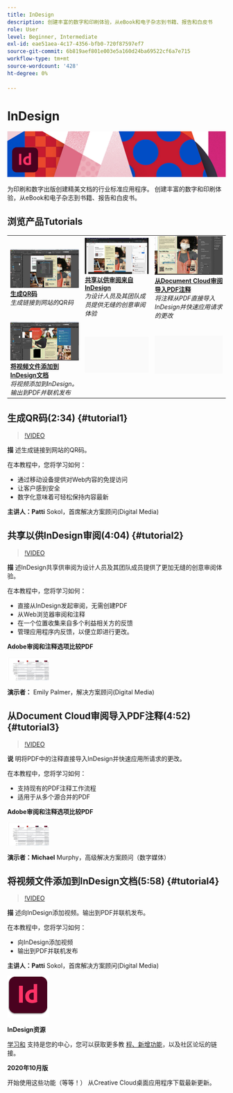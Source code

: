 ```yaml
---
title: InDesign
description: 创建丰富的数字和印刷体验，从eBook和电子杂志到书籍、报告和白皮书
role: User
level: Beginner, Intermediate
exl-id: eae51aea-4c17-4356-bfb0-720f87597ef7
source-git-commit: 6b819aef801e003e5a160d24ba69522cf6a7e715
workflow-type: tm+mt
source-wordcount: '428'
ht-degree: 0%

---
```


# InDesign

![教程英雄图像](../assets/InDesign.jpg)

为印刷和数字出版创建精美文档的行业标准应用程序。 创建丰富的数字和印刷体验，从eBook和电子杂志到书籍、报告和白皮书。

## 浏览产品Tutorials

<table style="table-layout:fixed">
<tr>
 <td>
    <a href="indesign.md#tutorial1">
        <img alt="生成QR码" src="../assets/InDesign_qrCodes_sokol_thumbnail.jpg" />
    </a>
    <div>
    <a href="indesign.md#tutorial1"><strong>生成QR码</strong></a>
    </div>
    <em>生成链接到网站的QR码</em>
    <br>
  </td>
  <td>
   <a href="indesign.md#tutorial2">
      <img alt="共享以供审阅来自InDesign" src="../assets/indesign_shareforreview_palmer_thumbnail.jpg" />
   </a>
    <div>
   <a href="indesign.md#tutorial2"><strong>共享以供审阅来自InDesign</strong></a>
    </div>
    <em>为设计人员及其团队成员提供无缝的创意审阅体验</em>
    <br>
  </td>
  <td>
    <a href="indesign.md#tutorial3">
        <img alt="从文档导入PDF注释 
Cloud Review" src="../assets/indesign_pdfcomments_murphy_thumbnail.jpg" />
    </a>
    <div>
    <a href="indesign.md#tutorial3"><strong>从Document Cloud审阅导入PDF注释</strong></a>
    </div>
    <em>将注释从PDF直接导入InDesign并快速应用请求的更改</em>
    <br>
  </td>
</tr>
<tr>
<td>
   <a href="indesign.md#tutorial4">
      <img alt="将视频文件添加到InDesign文档" src="../assets/indesign_video_sokol_thumbnail.jpg" />
   </a>
    <div>
   <a href="indesign.md#tutorial4"><strong>将视频文件添加到InDesign文档</strong></a>
    </div>
    <em>将视频添加到InDesign。输出到PDF并联机发布</em>
    <br>
  </td>
 <td>
    <img alt="间隔符" src="../assets/Gray_thumbnail.png" />
    <div>
    <br>
 </td>
 <td>
    <img alt="间隔符" src="../assets/Gray_thumbnail.png" />
    <div>
    <br>
 </td>
</tr>
</table>

## 生成QR码(2:34) {#tutorial1}

>[!VIDEO](https://video.tv.adobe.com/v/326818?hidetitle=true)

**描**
述生成链接到网站的QR码。

在本教程中，您将学习如何：
* 通过移动设备提供对Web内容的免提访问
* 让客户感到安全
* 数字化意味着可轻松保持内容最新

**主讲人：Patti**
Sokol，首席解决方案顾问(Digital Media)

## 共享以供InDesign审阅(4:04) {#tutorial2}

>[!VIDEO](https://video.tv.adobe.com/v/326824?hidetitle=true)

**描**
述InDesign共享供审阅为设计人员及其团队成员提供了更加无缝的创意审阅体验。

在本教程中，您将学习如何：
* 直接从InDesign发起审阅，无需创建PDF
* 从Web浏览器审阅和注释
* 在一个位置收集来自多个利益相关方的反馈
* 管理应用程序内反馈，以便立即进行更改。

**Adobe审阅和注释选项比较PDF**

[![比较图像](../assets/ComparisonPDF_thumbnail_96.png)](../assets/Adobe_Review_and_Comment_Comparisons.pdf)

**演示者：**
Emily Palmer，解决方案顾问(Digital Media)

## 从Document Cloud审阅导入PDF注释(4:52) {#tutorial3}

>[!VIDEO](https://video.tv.adobe.com/v/326959?hidetitle=true)

**说**
明将PDF中的注释直接导入InDesign并快速应用所请求的更改。

在本教程中，您将学习如何：
* 支持现有的PDF注释工作流程
* 适用于从多个源合并的PDF

**Adobe审阅和注释选项比较PDF**

[![比较图像](../assets/ComparisonPDF_thumbnail_96.png)](../assets/Adobe_Review_and_Comment_Comparisons.pdf)

**演示者：Michael**
Murphy，高级解决方案顾问（数字媒体）

## 将视频文件添加到InDesign文档(5:58) {#tutorial4}

>[!VIDEO](https://video.tv.adobe.com/v/326757?hidetitle=true)

**描**
述向InDesign添加视频。输出到PDF并联机发布。

在本教程中，您将学习如何：
* 向InDesign添加视频
* 输出到PDF并联机发布

**主讲人：Patti**
Sokol，首席解决方案顾问(Digital Media)

![InDesign徽标](../assets/id_appicon_96.png)

**InDesign资源**

[学习和](https://helpx.adobe.com/support/indesign.html) 支持是您的中心，您可以获取更多教 [程、新增功能](https://helpx.adobe.com/indesign/user-guide.html/indesign/using/whats-new.ug.html)，以及社区论坛的链接。

**2020年10月版**

开始使用这些功能（等等！） 从Creative Cloud桌面应用程序下载最新更新。
